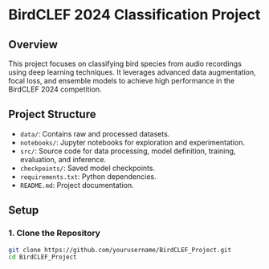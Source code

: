 # BirdCLEF 2024 Classification Project

## Overview

This project focuses on classifying bird species from audio recordings using deep learning techniques. It leverages advanced data augmentation, focal loss, and ensemble models to achieve high performance in the BirdCLEF 2024 competition.

## Project Structure

- `data/`: Contains raw and processed datasets.
- `notebooks/`: Jupyter notebooks for exploration and experimentation.
- `src/`: Source code for data processing, model definition, training, evaluation, and inference.
- `checkpoints/`: Saved model checkpoints.
- `requirements.txt`: Python dependencies.
- `README.md`: Project documentation.

## Setup

### 1. Clone the Repository

```bash
git clone https://github.com/yourusername/BirdCLEF_Project.git
cd BirdCLEF_Project
